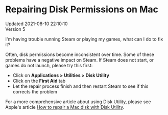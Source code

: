 # Repairing Disk Permissions on Mac
Updated 2021-08-10 22:10:10  
Version 5  

I'm having trouble running Steam or playing my games, what can I do to fix it?  
  
Often, disk permissions become inconsistent over time. Some of these problems have a negative impact on Steam. If Steam does not start, or games do not launch, please try this first:  
* Click on **Applications > Utilities > Disk Utility**
* Click on the **First Aid** tab
* Let the repair process finish and then restart Steam to see if this corrects the problem
    
  
For a more comprehensive article about using Disk Utility, please see Apple's article [How to repair a Mac disk with Disk Utility](https://support.apple.com/en-us/HT210898).
